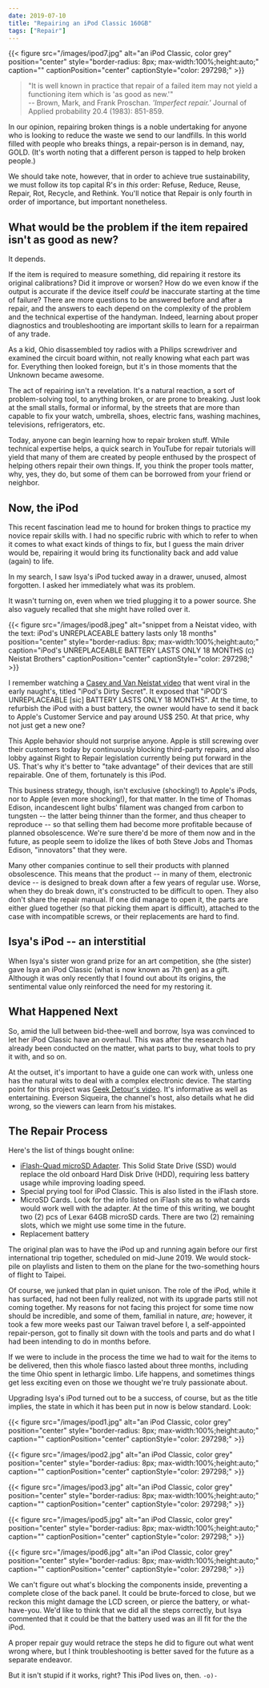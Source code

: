 ```yaml
---
date: 2019-07-10
title: "Repairing an iPod Classic 160GB"
tags: ["Repair"]
---
```

{{< figure src="/images/ipod7.jpg" alt="an iPod Classic, color grey" position="center" style="border-radius: 8px; max-width:100%;height:auto;" caption="" captionPosition="center" captionStyle="color: 297298;" >}}



> "It is well known in practice that repair of a failed item may not yield a functioning item which is 'as good as new.'"  
> -- Brown, Mark, and Frank Proschan. _'Imperfect repair.'_ Journal of Applied probability 20.4 (1983): 851-859.


In our opinion, repairing broken things is a noble undertaking for anyone who is looking to reduce the waste we send to our landfills. In this world filled with people who breaks things, a repair-person is in demand, nay, GOLD. (It's worth noting that a different person is tapped to help broken people.)

We should take note, however, that in order to achieve true sustainability, we must follow its top capital R's in _this_ order: Refuse, Reduce, Reuse, Repair, Rot, Recycle, and Rethink. You'll notice that Repair is only fourth in order of importance, but important nonetheless.



## What would be the problem if the item repaired isn't as good as new?
It depends.

If the item is required to measure something, did repairing it restore its original calibrations? Did it improve or worsen? How do we even know if the output is accurate if the device itself _could_ be inaccurate starting at the time of failure? There are more questions to be answered before and after a repair, and the answers to each depend on the complexity of the problem and the technical expertise of the handyman. Indeed, learning about proper diagnostics and troubleshooting are important skills to learn for a repairman of any trade.



As a kid, Ohio disassembled toy radios with a Philips screwdriver and examined the circuit board within, not really knowing what each part was for. Everything then looked foreign, but it's in those moments that the Unknown became awesome.



The act of repairing isn't a revelation. It's a natural reaction, a sort of problem-solving tool, to anything broken, or are prone to breaking. Just look at the small stalls, formal or informal, by the streets that are more than capable to fix your watch, umbrella, shoes, electric fans, washing machines, televisions, refrigerators, etc.




Today, anyone can begin learning how to repair broken stuff. While technical expertise helps, a quick search in YouTube for repair tutorials will yield that many of them are created by people enthused by the prospect of helping others repair their own things. If, you think the proper tools matter, why, yes, they do, but some of them can be borrowed from your friend or neighbor.



## Now, the iPod



This recent fascination lead me to hound for broken things to practice my novice repair skills with. I had no specific rubric with which to refer to when it comes to what exact kinds of things to fix, but I guess the main driver would be, repairing it would bring its functionality back and add value (again) to life.



In my search, I saw Isya's iPod tucked away in a drawer, unused, almost forgotten. I asked her immediately what was its problem.



It wasn't turning on, even when we tried plugging it to a power source. She also vaguely recalled that she might have rolled over it.

{{< figure src="/images/ipod8.jpeg" alt="snippet from a Neistat video, with the text: iPod's UNREPLACEABLE battery lasts only 18 months" position="center" style="border-radius: 8px; max-width:100%;height:auto;" caption="iPod's UNREPLACEABLE BATTERY LASTS ONLY 18 MONTHS (c) Neistat Brothers" captionPosition="center" captionStyle="color: 297298;" >}}

I remember watching a [Casey and Van Neistat video](https://invidious.snopyta.org/watch?v=SuTcavAzopg) that went viral in the early naught's, titled "iPod's Dirty Secret". It exposed that "iPOD'S UNREPLACEABLE [sic] BATTERY LASTS ONLY 18 MONTHS". At the time, to refurbish the iPod with a bust battery, the owner would have to send it back to Apple's Customer Service and pay around US$ 250. At that price, why not just get a new one?

This Apple behavior should not surprise anyone. Apple is still screwing over their customers today by continuously blocking third-party repairs, and also lobby against Right to Repair legislation currently being put forward in the US. That's why it's better to "take advantage" of their devices that are still repairable. One of them, fortunately is this iPod.

This business strategy, though, isn't exclusive (shocking!) to Apple's iPods, nor to Apple (even more shocking!), for that matter. In the time of Thomas Edison, incandescent light bulbs' filament was changed from carbon to tungsten -- the latter being thinner than the former, and thus cheaper to reproduce -- so that selling them had become more profitable because of planned obsolescence. We're sure there'd be more of them now and in the future, as people seem to idolize the likes of both Steve Jobs and Thomas Edison, "innovators" that they were.

Many other companies continue to sell their products with planned obsolescence. This means that the product -- in many of them, electronic device -- is designed to break down after a few years of regular use. Worse, when they do break down, it's constructed to be difficult to open. They also don't share the repair manual. If one did manage to open it, the parts are either glued together (so that picking them apart is difficult), attached to the case with incompatible screws, or their replacements are hard to find.


## Isya's iPod -- an interstitial



When Isya's sister won grand prize for an art competition, she (the sister) gave Isya an iPod Classic (what is now known as 7th gen) as a gift. Although it was only recently that I found out about its origins, the sentimental value only reinforced the need for my restoring it.



## What Happened Next



 So, amid the lull between bid-thee-well and borrow, Isya was convinced to let her iPod Classic have an overhaul. This was after the research had already been conducted on the matter, what parts to buy, what tools to pry it with, and so on.



At the outset, it's important to have a guide one can work with, unless one has the natural wits to deal with a complex electronic device. The starting point for this project was [Geek Detour's video](https://invidious.snopyta.org/watch?v=4AF1Pjbwc6c). It's informative as well as entertaining. Everson Siqueira, the channel's host, also details what he did wrong, so the viewers can learn from his mistakes.



## The Repair Process



Here's the list of things bought online:


* [iFlash-Quad microSD Adapter](https://www.iflash.xyz/store/iflash-quad/). This Solid State Drive (SSD) would replace the old onboard Hard Disk Drive (HDD), requiring less battery usage while improving loading speed.
*  Special prying tool for iPod Classic. This is also listed in the iFlash store.
* MicroSD Cards. Look for the info listed on iFlash site as to what cards would work well with the adapter. At the time of this writing, we bought two (2) pcs of Lexar 64GB microSD cards. There are two (2) remaining slots, which we might use some time in the future.
* Replacement battery


The original plan was to have the iPod up and running again before our first international trip together, scheduled on mid-June 2019. We would stock-pile on playlists and listen to them on the plane for the two-something hours of flight to Taipei.



Of course, we junked that plan in quiet unison. The role of the iPod, while it has surfaced, had not been fully realized, not with its upgrade parts still not coming together. My reasons for not facing this project for some time now should be incredible, and some of them, familial in nature, _are_; however, it took a few more weeks past our Taiwan travel before I, a self-appointed repair-person, got to finally sit down with the tools and parts and do what I had been intending to do in months before.



If we were to include in the process the time we had to wait for the items to be delivered, then this whole fiasco lasted about three months, including the time Ohio spent in lethargic limbo. Life happens, and sometimes things get less exciting even on those we thought we're truly passionate about.



Upgrading Isya's iPod turned out to be a success, of course, but as the title implies, the state in which it has been put in now is below standard. Look:


{{< figure src="/images/ipod1.jpg" alt="an iPod Classic, color grey" position="center" style="border-radius: 8px; max-width:100%;height:auto;" caption="" captionPosition="center" captionStyle="color: 297298;" >}}

{{< figure src="/images/ipod2.jpg" alt="an iPod Classic, color grey" position="center" style="border-radius: 8px; max-width:100%;height:auto;" caption="" captionPosition="center" captionStyle="color: 297298;" >}}

{{< figure src="/images/ipod3.jpg" alt="an iPod Classic, color grey" position="center" style="border-radius: 8px; max-width:100%;height:auto;" caption="" captionPosition="center" captionStyle="color: 297298;" >}}

{{< figure src="/images/ipod5.jpg" alt="an iPod Classic, color grey" position="center" style="border-radius: 8px; max-width:100%;height:auto;" caption="" captionPosition="center" captionStyle="color: 297298;" >}}

{{< figure src="/images/ipod6.jpg" alt="an iPod Classic, color grey" position="center" style="border-radius: 8px; max-width:100%;height:auto;" caption="" captionPosition="center" captionStyle="color: 297298;" >}}


We can't figure out what's blocking the components inside, preventing a complete close of the back panel. It could be brute-forced to close, but we reckon this might damage the LCD screen, or pierce the battery, or what-have-you. We'd like to think that we did all the steps correctly, but Isya commented that it could be that the battery used was an ill fit for the the iPod.



A proper repair guy would retrace the steps he did to figure out what went wrong where, but I think troubleshooting is better saved for the future as a separate endeavor.



But it isn't stupid if it works, right? This iPod lives on, then. ```-o)-```
